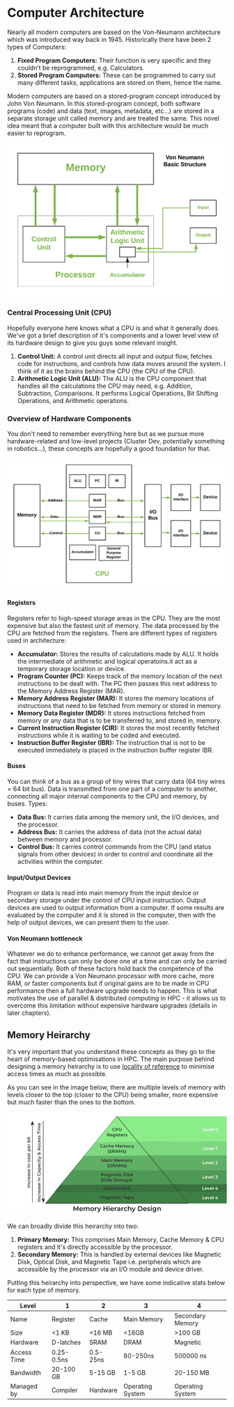 # Computer Architecture

Nearly all modern computers are based on the Von-Neumann architecture which was introduced way back in 1945. Historically there have been 2 types of Computers: 

1. **Fixed Program Computers:** Their function is very specific and they couldn’t be reprogrammed, e.g. Calculators. 
2. **Stored Program Computers:** These can be programmed to carry out many different tasks, applications are stored on them, hence the name.

Modern computers are based on a stored-program concept introduced by John Von Neumann. In this stored-program concept, both software programs (code) and data (text, images, metadata, etc...) are stored in a separate storage unit called memory and are treated the same. This novel idea meant that a computer built with this architecture would be much easier to reprogram. 

![basic-arch](./imgs/basic_structure.png)

### Central Processing Unit (CPU)
Hopefully everyone here knows what a CPU is and what it generally does. We've got a brief description of it's components and a lower level view of its hardware design to give you guys some relevant insight.

1. **Control Unit:** A control unit directs all input and output flow, fetches code for instructions, and controls how data moves around the system. I think of it as the brains behind the CPU (the CPU of the CPU). 
2. **Arithmetic Logic Unit (ALU):** The ALU is the CPU component that handles all the calculations the CPU may need, e.g. Addition, Subtraction, Comparisons. It performs Logical Operations, Bit Shifting Operations, and Arithmetic operations. 

### Overview of Hardware Components
You don't need to remember everything here but as we pursue more hardware-related and low-level projects (Cluster Dev, potentially something in robotics...), these concepts are hopefully a good foundation for that.

![basic-hardware](./imgs/vn_cpu.png)

#### Registers
Registers refer to high-speed storage areas in the CPU. They are the most expensive but also the fastest unit of memory. The data processed by the CPU are fetched from the registers. There are different types of registers used in architecture:
- **Accumulator:** Stores the results of calculations made by ALU. It holds the intermediate of arithmetic and logical operatoins.it act as  a temporary storage location or device.
- **Program Counter (PC):** Keeps track of the memory location of the next instructions to be dealt with. The PC then passes this next address to the Memory Address Register (MAR). 
- **Memory Address Register (MAR):** It stores the memory locations of instructions that need to be fetched from memory or stored in memory. 
- **Memory Data Register (MDR):** It stores instructions fetched from memory or any data that is to be transferred to, and stored in, memory. 
- **Current Instruction Register (CIR):** It stores the most recently fetched instructions while it is waiting to be coded and executed. 
- **Instruction Buffer Register (IBR):** The instruction that is not to be executed immediately is placed in the instruction buffer register IBR. 
 
#### Buses
You can think of a bus as a group of tiny wires that carry data (64 tiny wires = 64 bit bus). Data is transmitted from one part of a computer to another, connecting all major internal components to the CPU and memory, by buses. Types: 
- **Data Bus:** It carries data among the memory unit, the I/O devices, and the processor. 
- **Address Bus:** It carries the address of data (not the actual data) between memory and processor. 
- **Control Bus:** It carries control commands from the CPU (and status signals from other devices) in order to control and coordinate all the activities within the computer.

#### Input/Output Devices
Program or data is read into main memory from the input device or secondary storage under the control of CPU input instruction. Output devices are used to output information from a computer. If some results are evaluated by the computer and it is stored in the computer, then with the help of output devices, we can present them to the user.

#### Von Neumann bottleneck
Whatever we do to enhance performance, we cannot get away from the fact that instructions can only be done one at a time and can only be carried out sequentially. Both of these factors hold back the competence of the CPU. We can provide a Von Neumann processor with more cache, more RAM, or faster components but if original gains are to be made in CPU performance then a full hardware upgrade needs to happen. This is what motivates the use of parallel & distributed computing in HPC - it allows us to overcome this limitation without expensive hardware upgrades (details in later chapters).


## Memory Heirarchy

It's very important that you understand these concepts as they go to the heart of memory-based optimisations in HPC. The main purpose behind designing a memory heirarchy is to use [locality of reference](https://en.wikipedia.org/wiki/Locality_of_reference) to minimise access times as much as possible.

As you can see in the image below, there are multiple levels of memory with levels closer to the top (closer to the CPU) being smaller, more expensive but much faster than the ones to the bottom.

![memory-heirarchy](./imgs/Memory-Hierarchy-Design.png)

We can broadly divide this heirarchy into two:
1. **Primary Memory:** This comprises Main Memory, Cache Memory & CPU registers and it's directly accessible by the processor.
2. **Secondary Memory:** This is handled by external devices like Magnetic Disk, Optical Disk, and Magnetic Tape i.e. peripherals which are accessible by the processor via an I/O module and device driver.

Putting this heirarchy into perspective, we have some indicative stats below for each type of memory.

| Level | 1 |	2 |	3 |	4 |
| --- | --- | --- | --- | --- |
| Name | Register |	Cache |	Main Memory | Secondary Memory |
| Size | <1 KB | <16 MB |<16GB | >100 GB |
| Hardware |	D-latches |	SRAM |	DRAM | Magnetic |
| Access Time |	 0.25-0.5ns |	0.5-25ns |	80-250ns |	500000 ns |
| Bandwidth | 20-100 GB |	5-15 GB |	1-5 GB | 20-150 MB |
| Managed by |	Compiler |	Hardware |	Operating System | 	Operating System |